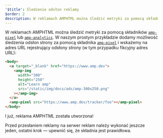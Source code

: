 ```yaml
---
'$title': Śledzenie odsłon reklamy
$order: 2
description: W reklamach AMPHTML można śledzić metryki za pomocą składników amp-pixel lub amp-analytics. W naszym prostym przykładzie dodamy możliwość śledzenia odsłon stron...
---
```


W reklamach AMPHTML można śledzić metryki za pomocą składników [`amp-pixel`](../../../../documentation/components/reference/amp-pixel.md) lub [`amp-analytics`](../../../../documentation/components/reference/amp-analytics.md). W naszym prostym przykładzie dodamy możliwość śledzenia odsłon strony za pomocą składnika [`amp-pixel`](../../../../documentation/components/reference/amp-pixel.md) i wskażemy na adres URL rejestrujący odsłony strony (w tym przypadku fikcyjny adres URL):

```html
<body>
  <a target="_blank" href="https://www.amp.dev">
    <amp-img
      width="300"
      height="250"
      alt="Learn amp"
      src="/static/img/docs/ads/amp-300x250.png"
    ></amp-img>
  </a>
  <amp-pixel src="https://www.amp.dev/tracker/foo"></amp-pixel>
</body>
```

I już, reklama AMPHTML została utworzona!

Przed przesłaniem reklamy na serwer reklam należy wykonać jeszcze jeden, ostatni krok — upewnić się, że składnia jest prawidłowa.
